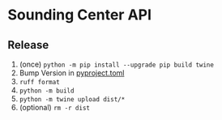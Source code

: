 # Sounding Center API

## Release

1. (once) `python -m pip install --upgrade pip build twine`
2. Bump Version in [pyproject.toml](pyproject.toml)
3. `ruff format`
4. `python -m build`
5. `python -m twine upload dist/*`
6. (optional) `rm -r dist`
